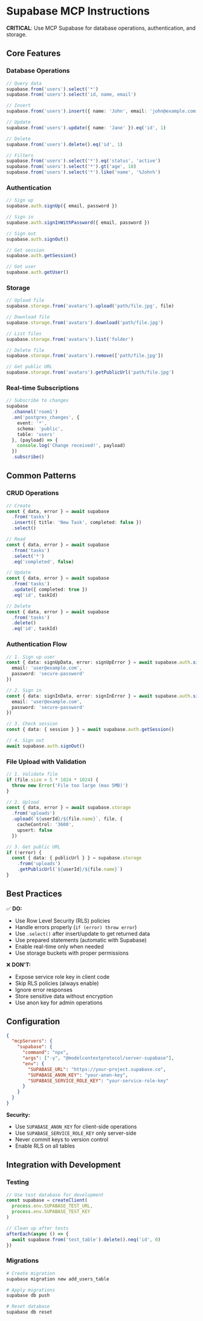 <!-- SUPABASE:START -->
# Supabase MCP Instructions

**CRITICAL**: Use MCP Supabase for database operations, authentication, and storage.

## Core Features

### Database Operations
```typescript
// Query data
supabase.from('users').select('*')
supabase.from('users').select('id, name, email')

// Insert
supabase.from('users').insert({ name: 'John', email: 'john@example.com' })

// Update
supabase.from('users').update({ name: 'Jane' }).eq('id', 1)

// Delete
supabase.from('users').delete().eq('id', 1)

// Filters
supabase.from('users').select('*').eq('status', 'active')
supabase.from('users').select('*').gt('age', 18)
supabase.from('users').select('*').like('name', '%John%')
```

### Authentication
```typescript
// Sign up
supabase.auth.signUp({ email, password })

// Sign in
supabase.auth.signInWithPassword({ email, password })

// Sign out
supabase.auth.signOut()

// Get session
supabase.auth.getSession()

// Get user
supabase.auth.getUser()
```

### Storage
```typescript
// Upload file
supabase.storage.from('avatars').upload('path/file.jpg', file)

// Download file
supabase.storage.from('avatars').download('path/file.jpg')

// List files
supabase.storage.from('avatars').list('folder')

// Delete file
supabase.storage.from('avatars').remove(['path/file.jpg'])

// Get public URL
supabase.storage.from('avatars').getPublicUrl('path/file.jpg')
```

### Real-time Subscriptions
```typescript
// Subscribe to changes
supabase
  .channel('room1')
  .on('postgres_changes', { 
    event: '*', 
    schema: 'public', 
    table: 'users' 
  }, (payload) => {
    console.log('Change received!', payload)
  })
  .subscribe()
```

## Common Patterns

### CRUD Operations
```typescript
// Create
const { data, error } = await supabase
  .from('tasks')
  .insert({ title: 'New Task', completed: false })
  .select()

// Read
const { data, error } = await supabase
  .from('tasks')
  .select('*')
  .eq('completed', false)

// Update
const { data, error } = await supabase
  .from('tasks')
  .update({ completed: true })
  .eq('id', taskId)

// Delete
const { data, error } = await supabase
  .from('tasks')
  .delete()
  .eq('id', taskId)
```

### Authentication Flow
```typescript
// 1. Sign up user
const { data: signUpData, error: signUpError } = await supabase.auth.signUp({
  email: 'user@example.com',
  password: 'secure-password'
})

// 2. Sign in
const { data: signInData, error: signInError } = await supabase.auth.signInWithPassword({
  email: 'user@example.com',
  password: 'secure-password'
})

// 3. Check session
const { data: { session } } = await supabase.auth.getSession()

// 4. Sign out
await supabase.auth.signOut()
```

### File Upload with Validation
```typescript
// 1. Validate file
if (file.size > 5 * 1024 * 1024) {
  throw new Error('File too large (max 5MB)')
}

// 2. Upload
const { data, error } = await supabase.storage
  .from('uploads')
  .upload(`${userId}/${file.name}`, file, {
    cacheControl: '3600',
    upsert: false
  })

// 3. Get public URL
if (!error) {
  const { data: { publicUrl } } = supabase.storage
    .from('uploads')
    .getPublicUrl(`${userId}/${file.name}`)
}
```

## Best Practices

✅ **DO:**
- Use Row Level Security (RLS) policies
- Handle errors properly (`if (error) throw error`)
- Use `.select()` after insert/update to get returned data
- Use prepared statements (automatic with Supabase)
- Enable real-time only when needed
- Use storage buckets with proper permissions

❌ **DON'T:**
- Expose service role key in client code
- Skip RLS policies (always enable)
- Ignore error responses
- Store sensitive data without encryption
- Use anon key for admin operations

## Configuration

```json
{
  "mcpServers": {
    "supabase": {
      "command": "npx",
      "args": ["-y", "@modelcontextprotocol/server-supabase"],
      "env": {
        "SUPABASE_URL": "https://your-project.supabase.co",
        "SUPABASE_ANON_KEY": "your-anon-key",
        "SUPABASE_SERVICE_ROLE_KEY": "your-service-role-key"
      }
    }
  }
}
```

**Security:**
- Use `SUPABASE_ANON_KEY` for client-side operations
- Use `SUPABASE_SERVICE_ROLE_KEY` only server-side
- Never commit keys to version control
- Enable RLS on all tables

## Integration with Development

### Testing
```typescript
// Use test database for development
const supabase = createClient(
  process.env.SUPABASE_TEST_URL,
  process.env.SUPABASE_TEST_KEY
)

// Clean up after tests
afterEach(async () => {
  await supabase.from('test_table').delete().neq('id', 0)
})
```

### Migrations
```bash
# Create migration
supabase migration new add_users_table

# Apply migrations
supabase db push

# Reset database
supabase db reset
```

<!-- SUPABASE:END -->

